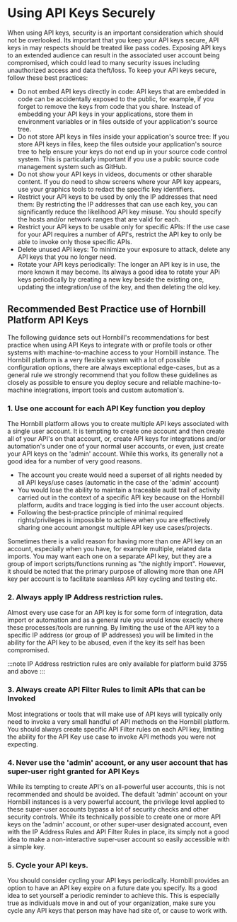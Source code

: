 # Using API Keys Securely

When using API keys, security is an important consideration which should not be overlooked.  Its important that you keep your API keys secure, API keys in may respects should be treated like pass codes. Exposing API keys to an extended audience can result in the associated user account being compromised, which could lead to many security issues including unauthorized access and data theft/loss.  To keep your API keys secure, follow these best practices:

* Do not embed API keys directly in code: API keys that are embedded in code can be accidentally exposed to the public, for example, if you forget to remove the keys from code that you share. Instead of embedding your API keys in your applications, store them in environment variables or in files outside of your application's source tree.
* Do not store API keys in files inside your application's source tree: If you store API keys in files, keep the files outside your application's source tree to help ensure your keys do not end up in your source code control system. This is particularly important if you use a public source code management system such as GitHub.
* Do not show your API keys in videos, documents or other sharable content. If you do need to show screens where your API key appears, use your graphics tools to redact the specific key identifiers. 
* Restrict your API keys to be used by only the IP addresses that need them: By restricting the IP addresses that can use each key, you can significantly reduce the likelihood API key misuse. You should specify the hosts and/or network ranges that are valid for each.
* Restrict your API keys to be usable only for specific APIs: If the use case for  your API requires a number of API's, restrict the API key to only be able to invoke only those specific APIs.
* Delete unused API keys: To minimize your exposure to attack, delete any API keys that you no longer need.
* Rotate your API keys periodically: The longer an API key is in use, the more known it may become. Its always a good idea to rotate your APi keys periodically by creating a new key beside the existing one, updating the integration/use of the key, and then deleting the old key. 

## Recommended Best Practice use of Hornbill Platform API Keys

The following guidance sets out Hornbill's recommendations for best practice when using API Keys to integrate with or profile tools or other systems with machine-to-machine access to your Hornbill instance.  The Hornbill platform is a very flexible system with a lot of possible configuration options, there are always exceptional edge-cases, but as a general rule we strongly recommend that you follow these guidelines as closely as possible to ensure you deploy secure and reliable machine-to-machine integrations, import tools and custom automation's. 

### 1. Use one account for each API Key function you deploy

The Hornbill platform allows you to create multiple API keys associated with a single user account. It is tempting to create one account and then create all of your API's on that account, or, create API keys for integrations and/or automation's under one of your normal user accounts, or even, just create your API keys on the 'admin' account.  While this works, its generally not a good idea for a number of very good reasons.

* The account you create would need a superset of all rights needed by all API keys/use cases (automatic in the case of the 'admin' account)
* You would lose the ability to maintain a traceable audit trail of activity carried out in the context of a specific API key because on the Hornbill platform, audits
and trace logging is tied into the user account objects.
* Following the best-practice principle of minimal required rights/privileges is impossible to achieve when you are effectively sharing one account amongst multiple API key use cases/projects. 

Sometimes there is a valid reason for having more than one API key on an account, especially when you have, for example multiple, related data imports.  You may want each one on a separate API key, but they are a group of import scripts/functions running as "the nightly import". However, it should be noted that the primary purpose of allowing more than one API key per account is to facilitate seamless API key cycling and testing etc. 

### 2. Always apply IP Address restriction rules.

Almost every use case for an API key is for some form of integration, data import or automation and as a general rule you would know exactly where these processes/tools are running.  By limiting the use of the API key to a specific IP address (or group of IP addresses) you will be limited in the ability for the API key to be abused, even if the key its self has been compromised. 

  :::note
  IP Address restriction rules are only available for platform build 3755 and above
  :::

### 3. Always create API Filter Rules to limit APIs that can be Invoked

Most integrations or tools that will make use of API keys will typically only need to invoke a very small handful of API methods on the Hornbill platform.  You should always create specific API Filter rules on each API key, limiting the ability for the API Key use case to invoke API methods you were not expecting. 

### 4. Never use the 'admin' account, or any user account that has super-user right granted for API Keys

While its tempting to create API's on all-powerful user accounts, this is not recommended and should be avoided.  The default 'admin' account on your Hornbill instances is a very powerful account, the privilege level applied to these super-user accounts bypass a lot of security checks and other security controls.  While its technically possible to create one or more API keys on the 'admin' account, or other super-user designated account, even with the IP Address Rules and API Filter Rules in place, its simply not a good idea to make a non-interactive super-user account so easily accessible with a simple key.

### 5. Cycle your API keys.  

You should consider cycling your API keys periodically.  Hornbill provides an option to have an API key expire on a future date you specify.  Its a good idea to set yourself a periodic reminder to achieve this.  This is especially true as individuals move in and out of your organization, make sure you cycle any API keys that person may have had site of, or cause to work with. 

